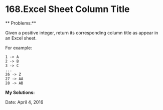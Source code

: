 # 168.Excel Sheet Column Title

** Problems:**

Given a positive integer, return its corresponding column title as appear in an Excel sheet.

For example:

    1 -> A
    2 -> B
    3 -> C
    ...
    26 -> Z
    27 -> AA
    28 -> AB 
    
    
**My Solutions:**

Date: April 4, 2016




